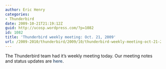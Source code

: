 ```yaml
---
author: Eric Henry
categories:
- Thunderbird
date: 2009-10-21T21:19:12Z
guid: http://ucosp.wordpress.com/?p=1082
id: 1082
title: 'Thunderbird weekly meeting: Oct. 21, 2009'
url: /2009-2010/thunderbird/2009/10/thunderbird-weekly-meeting-oct-21-2009/
---
```


The Thunderbird team had it’s weekly meeting today. Our meeting notes and status updates are <a style="font-weight:bold;text-decoration:none;color:#536d88;" href="https://wiki.mozilla.org/Thunderbird/ISPDB/StatusMeetings/2009-10-21">here</a>.